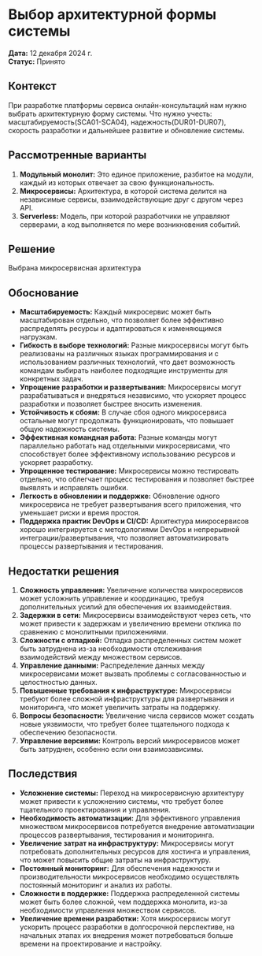 # Выбор архитектурной формы системы

**Дата:** 12 декабря 2024 г.  
**Статус:** Принято

## Контекст

При разработке платформы сервиса онлайн-консультаций нам нужно выбрать архитектурную форму системы. Что нужно учесть: масштабируемость(SCA01-SCA04), надежность(DUR01-DUR07), скорость разработки и дальнейшее развитие и обновление системы. 

## Рассмотренные варианты

1. **Модульный монолит:** Это единое приложение, разбитое на модули, каждый из которых отвечает за свою функциональность.
2. **Микросервисы:** Архитектура, в которой система делится на независимые сервисы, взаимодействующие друг с другом через API.
3. **Serverless:** Модель, при которой разработчики не управляют серверами, а код выполняется по мере возникновения событий.

## Решение

Выбрана микросервисная архитектура

## Обоснование

- **Масштабируемость:** Каждый микросервис может быть масштабирован отдельно, что позволяет более эффективно распределять ресурсы и адаптироваться к изменяющимся нагрузкам.
- **Гибкость в выборе технологий:** Разные микросервисы могут быть реализованы на различных языках программирования и с использованием различных технологий, что дает возможность командам выбирать наиболее подходящие инструменты для конкретных задач.
- **Упрощение разработки и развертывания:** Микросервисы могут разрабатываться и внедряться независимо, что ускоряет процесс разработки и позволяет быстрее вносить изменения.
- **Устойчивость к сбоям:** В случае сбоя одного микросервиса остальные могут продолжать функционировать, что повышает общую надежность системы.
- **Эффективная командная работа:** Разные команды могут параллельно работать над отдельными микросервисами, что способствует более эффективному использованию ресурсов и ускоряет разработку.
- **Упрощенное тестирование:** Микросервисы можно тестировать отдельно, что облегчает процесс тестирования и позволяет быстрее выявлять и исправлять ошибки.
- **Легкость в обновлении и поддержке:** Обновление одного микросервиса не требует развертывания всего приложения, что уменьшает риски и время простоя.
- **Поддержка практик DevOps и CI/CD:** Архитектура микросервисов хорошо интегрируется с методологиями DevOps и непрерывной интеграции/развертывания, что позволяет автоматизировать процессы развертывания и тестирования.

## Недостатки решения

1. **Сложность управления:** Увеличение количества микросервисов может усложнить управление и координацию, требуя дополнительных усилий для обеспечения их взаимодействия.
2. **Задержки в сети:** Микросервисы взаимодействуют через сеть, что может привести к задержкам и увеличению времени отклика по сравнению с монолитными приложениями.
3. **Сложности с отладкой:** Отладка распределенных систем может быть затруднена из-за необходимости отслеживания взаимодействий между множеством сервисов.
4. **Управление данными:** Распределение данных между микросервисами может вызвать проблемы с согласованностью и целостностью данных.
5. **Повышенные требования к инфраструктуре:** Микросервисы требуют более сложной инфраструктуры для развертывания и мониторинга, что может увеличить затраты на поддержку.
6. **Вопросы безопасности:** Увеличение числа сервисов может создать новые уязвимости, что требует более тщательного подхода к обеспечению безопасности.
7. **Управление версиями:** Контроль версий микросервисов может быть затруднен, особенно если они взаимозависимы.

## Последствия

- **Усложнение системы:** Переход на микросервисную архитектуру может привести к усложнению системы, что требует более тщательного проектирования и управления.
- **Необходимость автоматизации:** Для эффективного управления множеством микросервисов потребуется внедрение автоматизации процессов развертывания, тестирования и мониторинга.
- **Увеличение затрат на инфраструктуру:** Микросервисы могут потребовать дополнительных ресурсов для хостинга и управления, что может повысить общие затраты на инфраструктуру.
- **Постоянный мониторинг:** Для обеспечения надежности и производительности микросервисов необходимо осуществлять постоянный мониторинг и анализ их работы.
- **Сложности в поддержке:** Поддержка распределенной системы может быть более сложной, чем поддержка монолита, из-за необходимости управления множеством сервисов.
- **Увеличение времени разработки:** Хотя микросервисы могут ускорить процесс разработки в долгосрочной перспективе, на начальных этапах их внедрения может потребоваться больше времени на проектирование и настройку.
